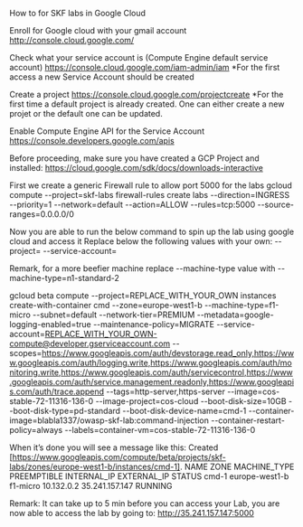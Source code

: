 How to for SKF labs in Google Cloud
 
Enroll for Google cloud with your gmail account
http://console.cloud.google.com/
 
Check what your service account is (Compute Engine default service account)
https://console.cloud.google.com/iam-admin/iam
*For the first access a new Service Account should be created 
 
Create a project
https://console.cloud.google.com/projectcreate
*For the first time a default project is already created. One can either  create a new projet or the default one can be updated.
 
Enable Compute Engine API for the Service Account
https://console.developers.google.com/apis

Before proceeding, make sure you have created a GCP Project and installed:
https://cloud.google.com/sdk/docs/downloads-interactive

First we create a generic Firewall rule to allow port 5000 for the labs
gcloud compute --project=skf-labs firewall-rules create labs --direction=INGRESS --priority=1 --network=default --action=ALLOW --rules=tcp:5000 --source-ranges=0.0.0.0/0

Now you are able to run the below command to spin up the lab using google cloud and access it
Replace below the following values with your own:
--project=
--service-account=

Remark, for a more beefier machine replace --machine-type value with 
--machine-type=n1-standard-2

gcloud beta compute --project=REPLACE_WITH_YOUR_OWN instances create-with-container cmd --zone=europe-west1-b --machine-type=f1-micro --subnet=default --network-tier=PREMIUM --metadata=google-logging-enabled=true --maintenance-policy=MIGRATE --service-account=REPLACE_WITH_YOUR_OWN-compute@developer.gserviceaccount.com --scopes=https://www.googleapis.com/auth/devstorage.read_only,https://www.googleapis.com/auth/logging.write,https://www.googleapis.com/auth/monitoring.write,https://www.googleapis.com/auth/servicecontrol,https://www.googleapis.com/auth/service.management.readonly,https://www.googleapis.com/auth/trace.append --tags=http-server,https-server --image=cos-stable-72-11316-136-0 --image-project=cos-cloud --boot-disk-size=10GB --boot-disk-type=pd-standard --boot-disk-device-name=cmd-1 --container-image=blabla1337/owasp-skf-lab:command-injection --container-restart-policy=always --labels=container-vm=cos-stable-72-11316-136-0

When it’s done you will see a message like this:
Created [https://www.googleapis.com/compute/beta/projects/skf-labs/zones/europe-west1-b/instances/cmd-1].
NAME   ZONE            MACHINE_TYPE  PREEMPTIBLE  INTERNAL_IP  EXTERNAL_IP     STATUS
cmd-1  europe-west1-b  f1-micro                   10.132.0.2   35.241.157.147  RUNNING

Remark: It can take up to 5 min before you can access your Lab, you are now able to access the lab by going to:
http://35.241.157.147:5000

